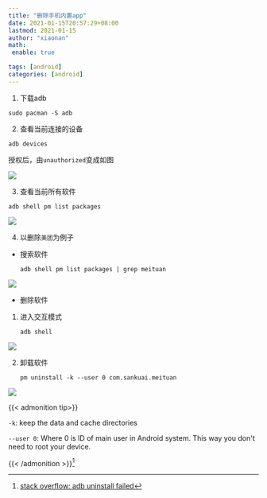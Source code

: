 ```yaml
---
title: "删除手机内置app"
date: 2021-01-15T20:57:29+08:00
lastmod: 2021-01-15
author: "xiaonan"
math:
 enable: true

tags: [android]
categories: [android]
---
```


1. 下载adb

`sudo pacman -S adb`

2. 查看当前连接的设备

`adb devices`

授权后，由`unauthorized`变成如图

![](https://img.fengqigang.cn//img/20210115210219.png)

3. 查看当前所有软件

`adb shell pm list packages`

![](https://img.fengqigang.cn//img/20210115210538.png)

4. 以删除`美团`为例子
	
- 搜索软件

	`adb shell pm list packages | grep meituan`
	
![](https://img.fengqigang.cn//img/20210115210808.png)

- 删除软件

1. 进入交互模式

	`adb shell`

![](https://img.fengqigang.cn//img/20210115210940.png)

2. 卸载软件

	`pm uninstall -k --user 0 com.sankuai.meituan`

![](https://img.fengqigang.cn//img/20210115211115.png)

{{< admonition tip>}}

`-k`: keep the data and cache directories

`--user 0`: Where 0 is ID of main user in Android system. This way you don't need to root your device.

{{< /admonition >}}[^user]

[^user]:[stack overflow: adb uninstall failed](https://stackoverflow.com/questions/13534935/adb-uninstall-failed)



